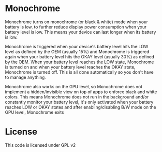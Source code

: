 # Monochrome
Monochrome turns on monochrome (or black & white) mode when your battery is low, to further reduce display power consumption when your battery level is low. This means your device can last longer when its battery is low.

Monochrome is triggered when your device's battery level hits the LOW level as defined by the OEM (usually 15%) and Monochrome is triggered again when your battery level hits the OKAY level (usually 30%) as defined by the OEM. When your battery level reaches the LOW state, Monochrome is turned on and when your battery level reaches the OKAY state, Monochrome is turned off. This is all done automatically so you don't have to manage anything. 

Monochrome also works on the GPU level, so Monochrome does not implement a hidden/invisible view on top of apps to enforce black and white colors. This means Monochrome does not run in the background and/or constantly monitor your battery level, it's only activated when your battery reaches LOW or OKAY states and after enabling/disabling B/W mode on the GPU level, Monochrome exits

# License

This code is licensed under GPL v2
